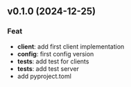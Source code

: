 ## v0.1.0 (2024-12-25)

### Feat

- **client**: add first client implementation
- **config**: first config version
- **tests**: add test for clients
- **tests**: add test server
- add pyproject.toml
